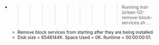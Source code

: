 * >>>>>>>>> Running inst-zclean-02-remove-block-services.sh ...
  * Remove block services from starting after they are being installed.
  * Disk size = 6548144K. Space Used = 0K. Runtime = 00:00:00:01.
